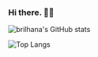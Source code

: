 ### Hi there. 👋🏻

![brilhana's GitHub stats](https://github-readme-stats.vercel.app/api?username=brilhana&show_icons=true&theme=synthwave)

![Top Langs](https://github-readme-stats.vercel.app/api/top-langs/?username=brilhana&hide=c,css,java,javascript,jupyter+notebook,html,ruby,shell&theme=synthwave)
